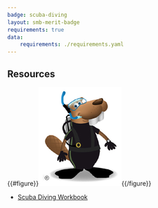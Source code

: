 ```yaml
---
badge: scuba-diving
layout: smb-merit-badge
requirements: true
data:
    requirements: ./requirements.yaml
---
```


## Resources

{{#figure}}<img src="scuba-diving-bucky.jpg" class="W(100%)" />{{/figure}}
* [Scuba Diving Workbook](scuba-diving-workbook.pdf)
